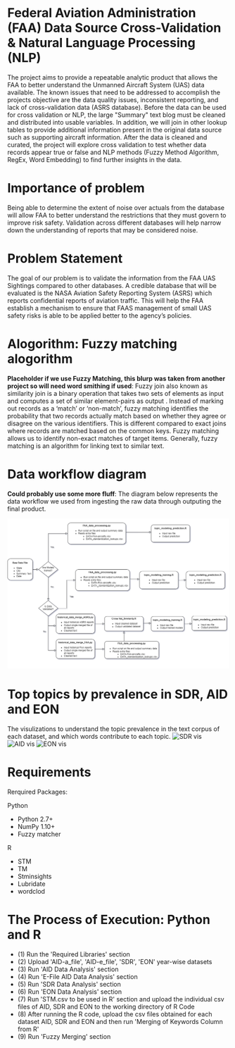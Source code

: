 # Federal Aviation Administration (FAA) Data Source Cross-Validation & Natural Language Processing (NLP)
The project aims to provide a repeatable analytic product that allows the FAA to better understand the Unmanned Aircraft System (UAS) data available. The known issues that need to be addressed to accomplish the projects objective are the data quality issues, inconsistent reporting, and lack of cross-validation data (ASRS database). Before the data can be used for cross validation or NLP, the large "Summary" text blog must be cleaned and distributed into usable variables. In addition, we will join in other lookup tables to provide additional information present in the original data source such as supporting aircraft information. After the data is cleaned and curated, the project will explore cross validation to test whether data records appear true or false and NLP methods (Fuzzy Method Algorithm, RegEx, Word Embedding) to find further insights in the data. 

# Importance of problem 
Being able to determine the extent of noise over actuals from the database will allow FAA to better understand the restrictions that they must govern to improve risk safety. Validation across different databases will help narrow down the understanding of reports that may be considered noise.

# Problem Statement 
The goal of our problem is to validate the information from the FAA UAS Sightings compared to other databases. A credible database that will be evaluated is the NASA Aviation Safety Reporting System (ASRS) which reports confidential reports of aviation traffic. This will help the FAA establish a mechanism to ensure that FAAS management of small UAS safety risks is able to be applied better to the agency’s policies.

# Alogorithm: Fuzzy matching alogorithm
**Placeholder if we use Fuzzy Matching, this blurp was taken from another project so will need word smithing if used**:
Fuzzy join also known as  similarity join is a binary operation that takes two sets of elements as input and computes a set of similar element-pairs as output . Instead of marking out records as a ‘match’ or ‘non-match’, fuzzy matching identifies the probability that two records actually match based on whether they agree or disagree on the various identifiers. This is different compared to exact joins where records are matched based on the common keys. Fuzzy matching allows us to identify non-exact matches of target items. Generally, fuzzy matching is an algorithm for linking text to similar text.

# Data workflow diagram
**Could probably use some more fluff**:
The diagram below represents the data workflow we used from ingesting the raw data through outputing the final product.

![Workflow Diagram](https://github.com/jrainey4-GMU/GMU-DAEN-690-Team-Noise/blob/0a43aa42314a6dd60c0a38e644e42275d545184e/Workflow%20Diagram.png)


# Top topics by prevalence in SDR, AID and EON
The visulizations to understand the topic prevalence in the text corpus of each dataset, and which words contribute to each topic.
![SDR vis](https://user-images.githubusercontent.com/61568065/116951025-d2468780-ac54-11eb-85f0-f94351bb28b8.png)
![AID vis](https://user-images.githubusercontent.com/61568065/116952322-60703d00-ac58-11eb-9819-a93b71272524.png)
![EON vis](https://user-images.githubusercontent.com/61568065/116952420-a1685180-ac58-11eb-880c-7c360e54c9ec.png)

# Requirements
Rerquired Packages:

Python
* Python 2.7+
* NumPy 1.10+
* Fuzzy matcher

R 
* STM
* TM
* Stminsights
* Lubridate
* wordclod

# The Process of Execution: Python and R
* (1) Run the 'Required Libraries' section
* (2) Upload 'AID-a_file', 'AID-e_file', 'SDR', 'EON' year-wise datasets
* (3) Run 'AID Data Analysis' section
* (4) Run 'E-File AID Data Analysis' section
* (5) Run 'SDR Data Analysis' section
* (6) Run 'EON Data Analysis' section
* (7) Run 'STM.csv to be used in R' section and upload the individual csv files of AID, SDR and EON to the working directory of R Code
* (8) After running the R code, upload the csv files obtained for each dataset AID, SDR and EON and then run 'Merging of Keywords Column from R'
* (9) Run 'Fuzzy Merging' section